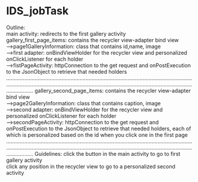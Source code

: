 # IDS_jobTask
Outline:<br/>
main activity: redirects to the first gallery activity <br/>
gallery_first_page_items: contains the recycler view-adapter bind view<br/>
-->page1GalleryInformation: class that contains id,name, image <br/>
-->first adapter: onBindViewHolder for the recycler view and personalized onClickListener for each holder<br/>
-->fistPageActivity: httpConnection to the get request and onPostExecution to the JsonObject to retrieve that needed holders<br/>
..........................................................................................................................................................................................................................................................................
gallery_second_page_items: contains the recycler view-adapter bind view<br/>
-->page2GalleryInformation: class that contains caption, image <br/>
-->second adapter: onBindViewHolder for the recycler view and personalized onClickListener for each holder<br/>
-->secondPageActivity: httpConnection to the get request and onPostExecution to the JsonObject to retrieve that needed holders, each of which is personalized based on the id when you click one in the first page<br/>
..........................................................................................................................................................................................................................................................................
Guidelines:
click the button in the main activity to go to first gallery activity <br/>
click any position in the recycler view to go to a personalized second activity <br/>

